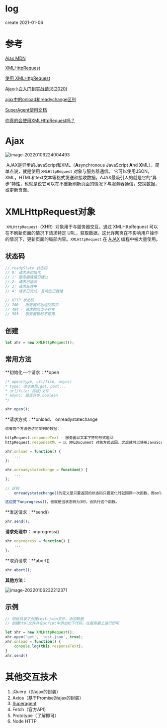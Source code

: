 # log

create  2021-01-06

# 参考

[Ajax MDN](https://developer.mozilla.org/zh-CN/docs/Web/Guide/AJAX/Getting_Started)

[XMLHttpRequest](https://developer.mozilla.org/zh-CN/docs/Web/API/XMLHttpRequest)

[使用 XMLHttpRequest](https://developer.mozilla.org/zh-CN/docs/Web/API/XMLHttpRequest/Using_XMLHttpRequest)

[Ajax小白入门到实战请求(2020)](https://www.bilibili.com/video/BV11J411k78L)

[ajax中的onload和readychange区别](https://www.cnblogs.com/doudoublog/p/8608360.html)

[SuperAgent使用文档](https://www.jianshu.com/p/1432e0f29abd)

[你真的会使用XMLHttpRequest吗？](https://segmentfault.com/a/1190000004322487)

# Ajax

![image-20220106224004493](D:/Typora/img/image-20220106224004493.png)

​	AJAX是异步的JavaScript和XML（**A**synchronous **J**avaScript **A**nd **X**ML）。简单点说，就是使用 `XMLHttpRequest` 对象与服务器通信。 它可以使用JSON，XML，HTML和text文本等格式发送和接收数据。AJAX最吸引人的就是它的“异步”特性，也就是说它可以在不重新刷新页面的情况下与服务器通信，交换数据，或更新页面。

# XMLHttpRequest对象

​	`XMLHttpRequest`（XHR）对象用于与服务器交互。通过 XMLHttpRequest 可以在不刷新页面的情况下请求特定 URL，获取数据。这允许网页在不影响用户操作的情况下，更新页面的局部内容。`XMLHttpRequest` 在 [AJAX](https://developer.mozilla.org/zh-CN/docs/Glossary/AJAX) 编程中被大量使用。

## 状态码

```js
// readyState 状态码
// 0: 请求未初始化
// 1: 服务器连接已建立
// 2: 请求已接收
// 3: 请求处理中
// 4: 请求已完成，且响应已就绪

// HTTP 状态码
// 200 - 服务器成功返回网页
// 404 - 请求的网页不存在
// 503 - 服务器暂时不可用
```

## 创建

```js
let xhr = new XMLHttpRequest();
```

## 常用方法

**初始化一个请求：**open

```js
/* open(type, url/file, async)
* type: 请求类型,get、post...
* url/file: 路径/文件
* async: 是否异步,boolean
*/

xhr.open();
```

**请求方式：**onload、 onreadystatechange 

```js
你有两个方法去访问拿到的数据：

httpRequest.responseText – 服务器以文本字符的形式返回
httpRequest.responseXML – 以 XMLDocument 对象方式返回，之后就可以使用JavaScript来处理

xhr.onload = function() {
    ...
};
    
xhr.onreadystatechange = function() {
    ...
};
    
// 区别
    onreadystatechange()的定义是只要返回的状态码只要变化时就回调一次函数，而onload只有状态码为4时才能回调一次函数。

这边提下onprogress()，也就是当状态码为3时，会执行这个函数。
```

**发送请求：**send()

```js
xhr.send();
```

**请求处理中：** onprogress()

```js
xhr.onprogress = function() {
    ...
};
```

**取消请求：**abort()

```js
xhr.abort();
```

**其他方法：**

![image-20220106232212371](D:/Typora/img/image-20220106232212371.png)

## 示例

```js
// 同级目录下创建test.json文件，添加数据
// 创建html文件并在script中添加如下代码，在服务器上运行即可

let xhr = new XMLHttpRequest();
xhr.open('get', 'test.json', true);
xhr.onload = function() {
	console.log(this.responseText);
}
xhr.send()
```

# 其他交互技术

1. jQuery（对ajax的封装）
2. Axios（基于Promise对ajax的封装）
3. [Superagent](https://visionmedia.github.io/superagent/#test-documentation)
4. Fetch（官方API）
5. Prototype（了解即可）
6. Node HTTP